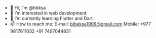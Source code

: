 - 👋 Hi, I’m @bbksa
- 👀 I’m interested in web development.
- 🌱 I’m currently learning Flutter and Dart.
- 📫 How to reach me:
E-mail: bibeksa1999@gmail.com 
Mobile: +977 9817811032
         +91 7497044831

<!---
bbksa/bbksa is a ✨ special ✨ repository because its `README.md` (this file) appears on your GitHub profile.
You can click the Preview link to take a look at your changes.
--->
